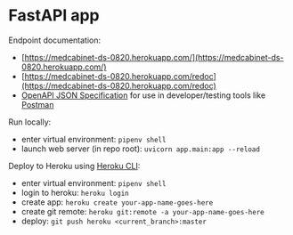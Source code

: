 # FastAPI app

Endpoint documentation:
- [https://medcabinet-ds-0820.herokuapp.com/](https://medcabinet-ds-0820.herokuapp.com/)
- [https://medcabinet-ds-0820.herokuapp.com/redoc](https://medcabinet-ds-0820.herokuapp.com/redoc)
- [OpenAPI JSON Specification](https://medcabinet-ds-0820.herokuapp.com/openapi.json)
for use in developer/testing tools like [Postman](https://www.postman.com)

Run locally:
- enter virtual environment: `pipenv shell`
- launch web server (in repo root): `uvicorn app.main:app --reload`

Deploy to Heroku using [Heroku CLI](https://devcenter.heroku.com/articles/heroku-cli):
- enter virtual environment: `pipenv shell`
- login to heroku: `heroku login`
- create app: `heroku create your-app-name-goes-here`
- create git remote: `heroku git:remote -a your-app-name-goes-here`
- deploy: `git push heroku <current_branch>:master`
